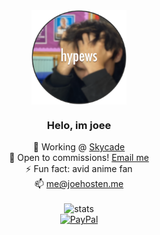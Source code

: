 <div align="center">
  <img src="hypews.png" align="center" style="width: 30%" />

  

### <div align="center">Helo, im joee</div>  
  

🔭 Working @ [Skycade](https://skycade.net)<br>
🧾 Open to commissions! [Email me](mailto:me@joehosten.me)  <br>
⚡ Fun fact: avid anime fan<br>
📫 me@joehosten.me<br><br>
  ![stats](https://github-readme-stats.vercel.app/api?username=joeecodes&count_private=true&show_icons=true&theme=dracula)<br>
  [![PayPal](https://img.shields.io/badge/PayPal-00457C?style=for-the-badge&logo=paypal&logoColor=white)](https://paypal.me/joehypews)
</div>

